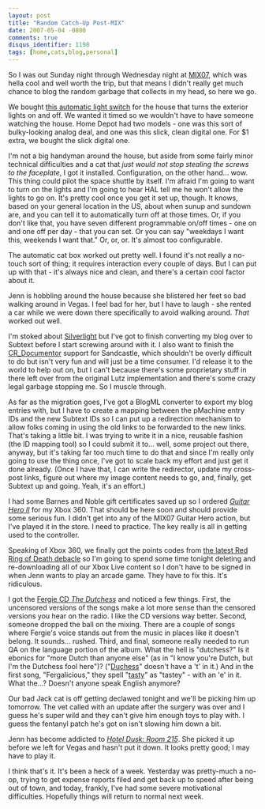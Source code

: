 ```yaml
---
layout: post
title: "Random Catch-Up Post-MIX"
date: 2007-05-04 -0800
comments: true
disqus_identifier: 1198
tags: [home,cats,blog,personal]
---
```

So I was out Sunday night through Wednesday night at
[MIX07](http://visitmix.com), which was hella cool and well worth the
trip, but that means I didn't really get much chance to blog the random
garbage that collects in my head, so here we go.

 We bought [this automatic light
switch](http://www.intermatic.com/Default.asp?action=prod&pid=9232&did=3&cid=43&sid=112)
for the house that turns the exterior lights on and off. We wanted it
timed so we wouldn't have to have someone watching the house. Home Depot
had two models - one was this sort of bulky-looking analog deal, and one
was this slick, clean digital one. For \$1 extra, we bought the slick
digital one.

 I'm not a big handyman around the house, but aside from some fairly
minor technical difficulties and a cat that *just would not stop
stealing the screws to the faceplate*, I got it installed.
Configuration, on the other hand... wow. This thing could pilot the
space shuttle by itself. I'm afraid I'm going to want to turn on the
lights and I'm going to hear HAL tell me he won't allow the lights to go
on. It's pretty cool once you get it set up, though. It knows, based on
your general location in the US, about when sunup and sundown are, and
you can tell it to automatically turn off at those times. Or, if you
don't like that, you have seven different programmable on/off times -
one on and one off per day - that you can set. Or you can say "weekdays
I want this, weekends I want that." Or, or, or. It's almost too
configurable.

 The automatic cat box worked out pretty well. I found it's not really a
no-touch sort of thing; it requires interaction every couple of days.
But I can put up with that - it's always nice and clean, and there's a
certain cool factor about it.

 Jenn is hobbling around the house because she blistered her feet so bad
walking around in Vegas. I feel bad for her, but I have to laugh - she
rented a car while we were down there specifically to avoid walking
around. *That* worked out well.

 I'm stoked about [Silverlight](http://www.silverlight.net) but I've got
to finish converting my blog over to Subtext before I start screwing
around with it. I also want to finish the
[CR\_Documentor](/archive/2004/11/15/cr_documentor-the-documentor-plug-in-for-dxcore.aspx)
support for Sandcastle, which shouldn't be overly difficult to do but
isn't very fun and will just be a time consumer. I'd release it to the
world to help out on, but I can't because there's some proprietary stuff
in there left over from the original Lutz implementation and there's
some crazy legal garbage stopping me. So I muscle through.

 As far as the migration goes, I've got a BlogML converter to export my
blog entries with, but I have to create a mapping between the pMachine
entry IDs and the new Subtext IDs so I can put up a redirection
mechanism to allow folks coming in using the old links to be forwarded
to the new links. That's taking a little bit. I was trying to write it
in a nice, reusable fashion (the ID mapping tool) so I could submit it
to... well, some project out there, anyway, but it's taking far too much
time to do that and since I'm really only going to use the thing once,
I've got to scale back my effort and just get it done already. (Once I
have that, I can write the redirector, update my cross-post links,
figure out where my image content needs to go, and, finally, get Subtext
up and going. Yeah, it's an effort.)

 I had some Barnes and Noble gift certificates saved up so I ordered
[*Guitar Hero
II*](http://www.amazon.com/exec/obidos/ASIN/B000MRNUB2/mhsvortex) for my
Xbox 360. That should be here soon and should provide some serious fun.
I didn't get into any of the MIX07 Guitar Hero action, but I've played
it in the store. I need to practice. The key really is all in getting
used to the controller.

 Speaking of Xbox 360, we finally got the points codes from [the latest
Red Ring of Death
debacle](/archive/2007/04/27/xbox-live-marketplace-still-has-drm-troubles.aspx)
so I'm going to spend some time tonight deleting and re-downloading all
of our Xbox Live content so I don't have to be signed in when Jenn wants
to play an arcade game. They have to fix this. It's ridiculous.

 I got the [Fergie CD *The
Dutchess*](http://www.amazon.com/exec/obidos/ASIN/B000H4VV52/mhsvortex)
and noticed a few things. First, the uncensored versions of the songs
make a lot more sense than the censored versions you hear on the radio.
I like the CD versions way better. Second, someone dropped the ball on
the mixing. There are a couple of songs where Fergie's voice stands out
from the music in places like it doesn't belong. It sounds... rushed.
Third, and final, someone really needed to run QA on the language
portion of the album. What the hell is "dutchess?" Is it ebonics for
"more Dutch than anyone else" (as in "I know you're Dutch, but I'm the
Dutchess fool here")?
("[Duchess](http://www.m-w.com/cgi-bin/dictionary?duchess)" doesn't have
a 't' in it.) And in the first song, "Fergalicious," they spell
"[tasty](http://mw1.merriam-webster.com/dictionary/tasty)" as "tastey" -
with an 'e' in it. What the...? Doesn't anyone speak English anymore?

 Our bad Jack cat is off getting declawed tonight and we'll be picking
him up tomorrow. The vet called with an update after the surgery was
over and I guess he's super wild and they can't give him enough toys to
play with. I guess the fentanyl patch he's got on isn't slowing him down
a bit.

 Jenn has become addicted to [*Hotel Dusk: Room
215*](http://www.amazon.com/exec/obidos/ASIN/B000KRXA28/mhsvortex). She
picked it up before we left for Vegas and hasn't put it down. It looks
pretty good; I may have to play it.

 I think that's it. It's been a heck of a week. Yesterday was
pretty-much a no-op, trying to get expense reports filed and get back up
to speed after being out of town, and today, frankly, I've had some
severe motivational difficulties. Hopefully things will return to normal
next week.
